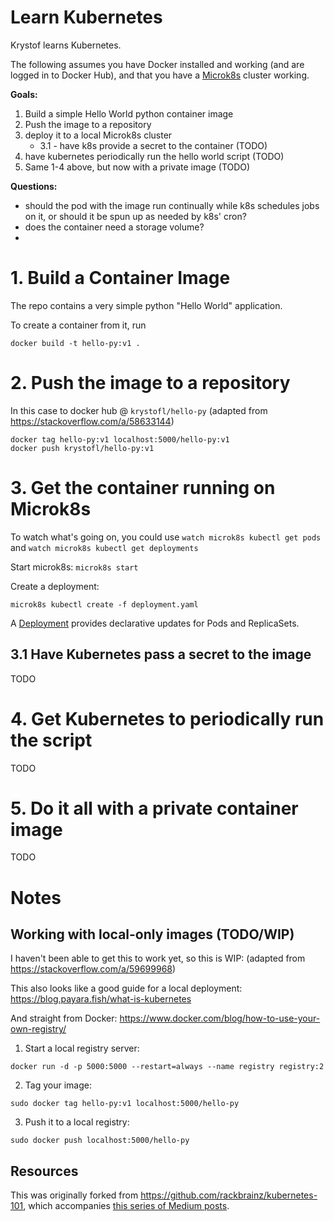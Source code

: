 # Learn Kubernetes

Krystof learns Kubernetes.

The following assumes you have Docker installed and working
(and are logged in to Docker Hub), and that you have a
[Microk8s](https://microk8s.io/#get-started) cluster working.

**Goals:**
1. Build a simple Hello World python container image
2. Push the image to a repository
3. deploy it to a local Microk8s cluster
    - 3.1 - have k8s provide a secret to the container (TODO)
4. have kubernetes periodically run the hello world script (TODO)
5. Same 1-4 above, but now with a private image (TODO)

**Questions:**
- should the pod with the image run continually while k8s schedules jobs on it,
  or should it be spun up as needed by k8s' cron?
- does the container need a storage volume?
-


# 1. Build a Container Image

The repo contains a very simple python "Hello World" application.

To create a container from it, run

    docker build -t hello-py:v1 .


# 2. Push the image to a repository

In this case to docker hub @ `krystofl/hello-py`
(adapted from https://stackoverflow.com/a/58633144)

    docker tag hello-py:v1 localhost:5000/hello-py:v1
    docker push krystofl/hello-py:v1



# 3. Get the container running on Microk8s

To watch what's going on, you could use
`watch microk8s kubectl get pods` and
`watch microk8s kubectl get deployments`

Start microk8s: `microk8s start`

Create a deployment:

    microk8s kubectl create -f deployment.yaml

A [Deployment](https://kubernetes.io/docs/concepts/workloads/controllers/deployment/)
provides declarative updates for Pods and ReplicaSets.

## 3.1 Have Kubernetes pass a secret to the image

TODO


# 4. Get Kubernetes to periodically run the script

TODO


# 5. Do it all with a private container image

TODO










# Notes

## Working with local-only images (TODO/WIP)
I haven't been able to get this to work yet, so this is WIP:
(adapted from https://stackoverflow.com/a/59699968)

This also looks like a good guide for a local deployment:
https://blog.payara.fish/what-is-kubernetes

And straight from Docker: https://www.docker.com/blog/how-to-use-your-own-registry/

1. Start a local registry server:
```
docker run -d -p 5000:5000 --restart=always --name registry registry:2
```

2. Tag your image:
```
sudo docker tag hello-py:v1 localhost:5000/hello-py
```

3. Push it to a local registry:
```
sudo docker push localhost:5000/hello-py
```


## Resources

This was originally forked from https://github.com/rackbrainz/kubernetes-101,
which accompanies
[this series of Medium posts](https://medium.com/rackbrains/kubernetes-101-part-1-8bd033f3ff33).
